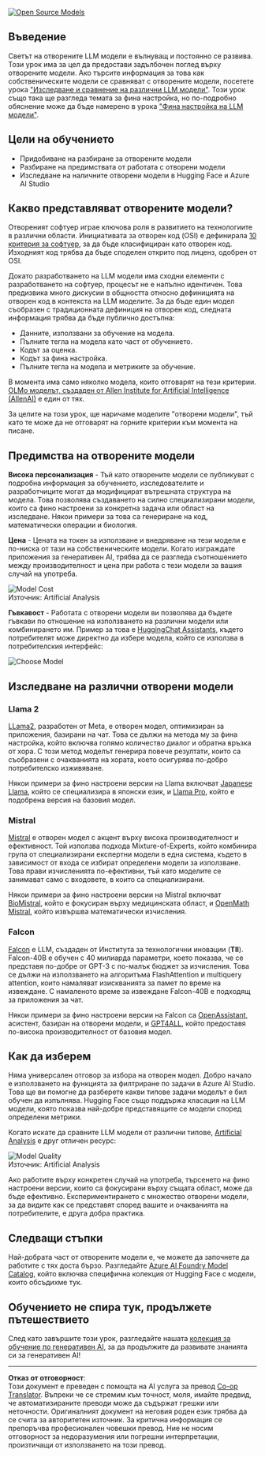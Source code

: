 <!--
CO_OP_TRANSLATOR_METADATA:
{
  "original_hash": "a8b2d4bb727c877ebf9edff8623d16b9",
  "translation_date": "2025-09-06T10:24:24+00:00",
  "source_file": "16-open-source-models/README.md",
  "language_code": "bg"
}
-->
[![Open Source Models](../../../translated_images/16-lesson-banner.6b56555e8404fda1716382db4832cecbe616ccd764de381f0af6cfd694d05f74.bg.png)](https://aka.ms/gen-ai-lesson16-gh?WT.mc_id=academic-105485-koreyst)

## Въведение

Светът на отворените LLM модели е вълнуващ и постоянно се развива. Този урок има за цел да предостави задълбочен поглед върху отворените модели. Ако търсите информация за това как собственическите модели се сравняват с отворените модели, посетете урока ["Изследване и сравнение на различни LLM модели"](../02-exploring-and-comparing-different-llms/README.md?WT.mc_id=academic-105485-koreyst). Този урок също така ще разгледа темата за фина настройка, но по-подробно обяснение може да бъде намерено в урока ["Фина настройка на LLM модели"](../18-fine-tuning/README.md?WT.mc_id=academic-105485-koreyst).

## Цели на обучението

- Придобиване на разбиране за отворените модели
- Разбиране на предимствата от работата с отворени модели
- Изследване на наличните отворени модели в Hugging Face и Azure AI Studio

## Какво представляват отворените модели?

Отвореният софтуер играе ключова роля в развитието на технологиите в различни области. Инициативата за отворен код (OSI) е дефинирала [10 критерия за софтуер](https://web.archive.org/web/20241126001143/https://opensource.org/osd?WT.mc_id=academic-105485-koreyst), за да бъде класифициран като отворен код. Изходният код трябва да бъде споделен открито под лиценз, одобрен от OSI.

Докато разработването на LLM модели има сходни елементи с разработването на софтуер, процесът не е напълно идентичен. Това предизвика много дискусии в общността относно дефиницията на отворен код в контекста на LLM моделите. За да бъде един модел съобразен с традиционната дефиниция на отворен код, следната информация трябва да бъде публично достъпна:

- Данните, използвани за обучение на модела.
- Пълните тегла на модела като част от обучението.
- Кодът за оценка.
- Кодът за фина настройка.
- Пълните тегла на модела и метриките за обучение.

В момента има само няколко модела, които отговарят на тези критерии. [OLMo моделът, създаден от Allen Institute for Artificial Intelligence (AllenAI)](https://huggingface.co/allenai/OLMo-7B?WT.mc_id=academic-105485-koreyst) е един от тях.

За целите на този урок, ще наричаме моделите "отворени модели", тъй като те може да не отговарят на горните критерии към момента на писане.

## Предимства на отворените модели

**Висока персонализация** - Тъй като отворените модели се публикуват с подробна информация за обучението, изследователите и разработчиците могат да модифицират вътрешната структура на модела. Това позволява създаването на силно специализирани модели, които са фино настроени за конкретна задача или област на изследване. Някои примери за това са генериране на код, математически операции и биология.

**Цена** - Цената на токен за използване и внедряване на тези модели е по-ниска от тази на собственическите модели. Когато изграждате приложения за генеративен AI, трябва да се разгледа съотношението между производителност и цена при работа с тези модели за вашия случай на употреба.

![Model Cost](../../../translated_images/model-price.3f5a3e4d32ae00b465325159e1f4ebe7b5861e95117518c6bfc37fe842950687.bg.png)  
Източник: Artificial Analysis

**Гъвкавост** - Работата с отворени модели ви позволява да бъдете гъвкави по отношение на използването на различни модели или комбинирането им. Пример за това е [HuggingChat Assistants](https://huggingface.co/chat?WT.mc_id=academic-105485-koreyst), където потребителят може директно да избере модела, който се използва в потребителския интерфейс:

![Choose Model](../../../translated_images/choose-model.f095d15bbac922141591fd4fac586dc8d25e69b42abf305d441b84c238e293f2.bg.png)

## Изследване на различни отворени модели

### Llama 2

[LLama2](https://huggingface.co/meta-llama?WT.mc_id=academic-105485-koreyst), разработен от Meta, е отворен модел, оптимизиран за приложения, базирани на чат. Това се дължи на метода му за фина настройка, който включва голямо количество диалог и обратна връзка от хора. С този метод моделът генерира повече резултати, които са съобразени с очакванията на хората, което осигурява по-добро потребителско изживяване.

Някои примери за фино настроени версии на Llama включват [Japanese Llama](https://huggingface.co/elyza/ELYZA-japanese-Llama-2-7b?WT.mc_id=academic-105485-koreyst), който се специализира в японски език, и [Llama Pro](https://huggingface.co/TencentARC/LLaMA-Pro-8B?WT.mc_id=academic-105485-koreyst), който е подобрена версия на базовия модел.

### Mistral

[Mistral](https://huggingface.co/mistralai?WT.mc_id=academic-105485-koreyst) е отворен модел с акцент върху висока производителност и ефективност. Той използва подхода Mixture-of-Experts, който комбинира група от специализирани експертни модели в една система, където в зависимост от входа се избират определени модели за използване. Това прави изчисленията по-ефективни, тъй като моделите се занимават само с входовете, в които са специализирани.

Някои примери за фино настроени версии на Mistral включват [BioMistral](https://huggingface.co/BioMistral/BioMistral-7B?text=Mon+nom+est+Thomas+et+mon+principal?WT.mc_id=academic-105485-koreyst), който е фокусиран върху медицинската област, и [OpenMath Mistral](https://huggingface.co/nvidia/OpenMath-Mistral-7B-v0.1-hf?WT.mc_id=academic-105485-koreyst), който извършва математически изчисления.

### Falcon

[Falcon](https://huggingface.co/tiiuae?WT.mc_id=academic-105485-koreyst) е LLM, създаден от Института за технологични иновации (**TII**). Falcon-40B е обучен с 40 милиарда параметри, което показва, че се представя по-добре от GPT-3 с по-малък бюджет за изчисления. Това се дължи на използването на алгоритъма FlashAttention и multiquery attention, които намаляват изискванията за памет по време на извеждане. С намаленото време за извеждане Falcon-40B е подходящ за приложения за чат.

Някои примери за фино настроени версии на Falcon са [OpenAssistant](https://huggingface.co/OpenAssistant/falcon-40b-sft-top1-560?WT.mc_id=academic-105485-koreyst), асистент, базиран на отворени модели, и [GPT4ALL](https://huggingface.co/nomic-ai/gpt4all-falcon?WT.mc_id=academic-105485-koreyst), който предоставя по-висока производителност от базовия модел.

## Как да изберем

Няма универсален отговор за избора на отворен модел. Добро начало е използването на функцията за филтриране по задачи в Azure AI Studio. Това ще ви помогне да разберете какви типове задачи моделът е бил обучен да изпълнява. Hugging Face също поддържа класация на LLM модели, която показва най-добре представящите се модели според определени метрики.

Когато искате да сравните LLM модели от различни типове, [Artificial Analysis](https://artificialanalysis.ai/?WT.mc_id=academic-105485-koreyst) е друг отличен ресурс:

![Model Quality](../../../translated_images/model-quality.aaae1c22e00f7ee1cd9dc186c611ac6ca6627eabd19e5364dce9e216d25ae8a5.bg.png)  
Източник: Artificial Analysis

Ако работите върху конкретен случай на употреба, търсенето на фино настроени версии, които са фокусирани върху същата област, може да бъде ефективно. Експериментирането с множество отворени модели, за да видите как се представят според вашите и очакванията на потребителите, е друга добра практика.

## Следващи стъпки

Най-добрата част от отворените модели е, че можете да започнете да работите с тях доста бързо. Разгледайте [Azure AI Foundry Model Catalog](https://ai.azure.com?WT.mc_id=academic-105485-koreyst), който включва специфична колекция от Hugging Face с модели, които обсъдихме тук.

## Обучението не спира тук, продължете пътешествието

След като завършите този урок, разгледайте нашата [колекция за обучение по генеративен AI](https://aka.ms/genai-collection?WT.mc_id=academic-105485-koreyst), за да продължите да развивате знанията си за генеративен AI!

---

**Отказ от отговорност**:  
Този документ е преведен с помощта на AI услуга за превод [Co-op Translator](https://github.com/Azure/co-op-translator). Въпреки че се стремим към точност, моля, имайте предвид, че автоматизираните преводи може да съдържат грешки или неточности. Оригиналният документ на неговия роден език трябва да се счита за авторитетен източник. За критична информация се препоръчва професионален човешки превод. Ние не носим отговорност за недоразумения или погрешни интерпретации, произтичащи от използването на този превод.